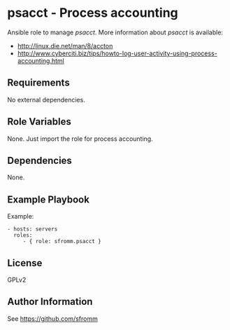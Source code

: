 psacct - Process accounting
===========================

Ansible role to manage *psacct*.  More information about *psacct* is
available:

- http://linux.die.net/man/8/accton
- http://www.cyberciti.biz/tips/howto-log-user-activity-using-process-accounting.html

Requirements
------------

No external dependencies.

Role Variables
--------------

None.  Just import the role for process accounting.

Dependencies
------------

None.

Example Playbook
----------------

Example:

    - hosts: servers
      roles:
         - { role: sfromm.psacct }

License
-------

GPLv2

Author Information
------------------

See https://github.com/sfromm
